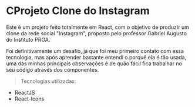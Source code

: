 # CProjeto Clone do Instagram

Este é um projeto feito totalmente em React, com o objetivo de produzir um clone da rede social "Instagram", proposto pelo professor Gabriel Augusto do Instituto PROA.

Foi definitivamente um desafio, já que foi meu primeiro contato com essa tecnologia, mas após aprender bastante entendi o porquê ela é tão usada, uma das minhas principais observações é de quão fácil fica trabalhar no seu código através dos componentes.

> Tecnologias utilizadas:
- ReactJS
- React-Icons
